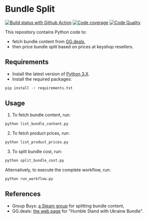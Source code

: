 # Bundle Split

[![Build status with Github Action][build-image-action]][build-action]
[![Code coverage][codecov-image]][codecov]
[![Code Quality][codacy-image]][codacy]

This repository contains Python code to:
- fetch bundle content from [GG.deals][ggdeals-landing-page],
- then price bundle split based on prices at keyshop resellers.

## Requirements

- Install the latest version of [Python 3.X][python-download].
- Install the required packages:

```bash
pip install -r requirements.txt
```

## Usage

1) To fetch bundle content, run:

```bash
python list_bundle_content.py 
```

2) To fetch product prices, run:

```bash
python list_product_prices.py 
```

3) To split bundle cost, run:

```bash
python split_bundle_cost.py 
```

Alternatively, to execute the complete workflow, run:

```bash
python run_workflow.py 
```

## References

- Group Buys: [a Steam group][grbu-steam-group] for splitting bundle content,
- GG.deals: [the web page][ggdeals-bundle-page] for "Humble Stand with Ukraine Bundle".

<!-- Definitions -->

[build-action]: <https://github.com/woctezuma/bundle-split/actions>
[build-image-action]: <https://github.com/woctezuma/bundle-split/workflows/Python application/badge.svg?branch=main>

[codecov]: <https://codecov.io/gh/woctezuma/bundle-split>
[codecov-image]: <https://codecov.io/gh/woctezuma/bundle-split/branch/main/graph/badge.svg>

[codacy]: <https://www.codacy.com/gh/woctezuma/bundle-split>
[codacy-image]: <https://api.codacy.com/project/badge/Grade/6f681c0f05e94799a83c68105fce8558>

[ggdeals-landing-page]: <https://gg.deals/>
[python-download]: <https://www.python.org/downloads/>
[grbu-steam-group]: <https://steamcommunity.com/groups/groupbuys/discussions/14/>
[ggdeals-bundle-page]: <https://gg.deals/bundle/humble-stand-with-ukraine-bundle/>
